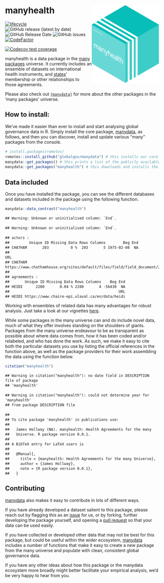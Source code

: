 
# manyhealth <img src="man/figures/manyhealthLogo.png" align="right" width="220"/>

<!-- badges: start -->

[![lifecycle](https://img.shields.io/badge/lifecycle-experimental-orange.svg)](https://www.tidyverse.org/lifecycle/#experimental)
![GitHub release (latest by
date)](https://img.shields.io/github/v/release/globalgov/manyhealth)
![GitHub Release
Date](https://img.shields.io/github/release-date/globalgov/manyhealth)
![GitHub
issues](https://img.shields.io/github/issues-raw/globalgov/manyhealth)
[![CodeFactor](https://www.codefactor.io/repository/github/globalgov/manyhealth/badge/main)](https://www.codefactor.io/repository/github/globalgov/manyhealth/overview/main)
<!-- [![CII Best Practices](https://bestpractices.coreinfrastructure.org/projects/4867/badge)](https://bestpractices.coreinfrastructure.org/projects/4867) -->
[![Codecov test
coverage](https://codecov.io/gh/globalgov/manyhealth/branch/main/graph/badge.svg)](https://app.codecov.io/gh/globalgov/manyhealth?branch=main)
<!-- badges: end -->

manyhealth is a data package in the [many
packages](https://github.com/globalgov/) universe. It currently includes
an ensemble of datasets on international health instruments, and
[states](https://github.com/globalgov/manystates)’ membership or other
relationships to those agreements.

Please also check out
[`{manydata}`](https://github.com/globalgov/manydata) for more about the
other packages in the ‘many packages’ universe.

## How to install:

We’ve made it easier than ever to install and start analysing global
governance data in R. Simply install the core package,
[manydata](https://github.com/globalgov/manydata), as follows, and then
you can discover, install and update various “many” packages from the
console.

``` r
# install.packages(remotes)
remotes::install_github("globalgov/manydata") # this installs our core package, the only one you need to do independently
manydata::get_packages() # this prints a list of the publicly available data packages currently available
manydata::get_packages("manyhealth") # this downloads and installs the named package
```

## Data included

Once you have installed the package, you can see the different databases
and datasets included in the package using the following function.

``` r
manydata::data_contrast("manyhealth")
```

    ## Warning: Unknown or uninitialised column: `End`.

    ## Warning: Unknown or uninitialised column: `End`.

    ## actors :
    ##         Unique ID Missing Data Rows Columns        Beg End
    ## CHATHAM       203          0 %  203       5 1975-02-08  NA
    ##                                                                                                                                  URL
    ## CHATHAM https://www.chathamhouse.org/sites/default/files/field/field_document/20150120GlobalHealthArchitectureHoffmanColePearcey.pdf
    ## 
    ## agreements :
    ##       Unique ID Missing Data Rows Columns    Beg End
    ## HEIDI      2280       0.04 % 2280       4 -56430  NA
    ##                                                  URL
    ## HEIDI https://www.chaire-epi.ulaval.ca/en/data/heidi

Working with ensembles of related data has many advantages for robust
analysis. Just take a look at our vignettes
[here](https://globalgov.github.io/manydata/articles/user.html).

While some packages in the many universe can and do include novel data,
much of what they offer involves standing on the shoulders of giants.
Packages from the many universe endeavour to be as transparent as
possible about where data comes from, how it has been coded and/or
relabeled, and who has done the work. As such, we make it easy to cite
both the particular datasets you use by listing the official references
in the function above, as well as the package providers for their work
assembling the data using the function below.

``` r
citation("manyhealth")
```

    ## Warning in citation("manyhealth"): no date field in DESCRIPTION file of package
    ## 'manyhealth'

    ## Warning in citation("manyhealth"): could not determine year for 'manyhealth'
    ## from package DESCRIPTION file

    ## 
    ## To cite package 'manyhealth' in publications use:
    ## 
    ##   James Hollway (NA). manyhealth: Health Agreements for the many
    ##   Universe. R package version 0.0.1.
    ## 
    ## A BibTeX entry for LaTeX users is
    ## 
    ##   @Manual{,
    ##     title = {manyhealth: Health Agreements for the many Universe},
    ##     author = {James Hollway},
    ##     note = {R package version 0.0.1},
    ##   }

## Contributing

[manydata](https://github.com/globalgov/manydata) also makes it easy to
contribute in lots of different ways.

If you have already developed a dataset salient to this package, please
reach out by flagging this as an
[issue](https://github.com/globalgov/manyhealth/issues) for us, or by
forking, further developing the package yourself, and opening a [pull
request](https://github.com/globalgov/manyhealth/pulls) so that your
data can be used easily.

If you have collected or developed other data that may not be best for
this package, but could be useful within the wider ecosystem,
[manydata](https://github.com/globalgov/manydata) includes a number of
functions that make it easy to create a new package from the many
universe and populate with clean, consistent global governance data.

If you have any other ideas about how this package or the manydata
ecosystem more broadly might better facilitate your empirical analysis,
we’d be very happy to hear from you.
